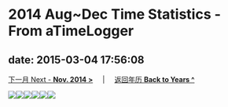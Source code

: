 # 2014 Aug~Dec Time Statistics -  From aTimeLogger

date: 2015-03-04 17:56:08
---
[下一月 Next - **Nov. 2014 >**](/lifelogs/2014/11/index.md) &nbsp; &nbsp; |  &nbsp; &nbsp; [返回年历 **Back to Years ^**](/lifelogs)
<div style="word-wrap: break-word; -webkit-nbsp-mode: space; -webkit-line-break: after-white-space;"><img width="px" height="px" src="http://7vzp68.com1.z0.glb.clouddn.com/2014%2F08~12%20Time%20Statistics%20-%20%20From%20aTimeLogger/time_stat_201408.jpg" /><img width="px" height="px" src="http://7vzp68.com1.z0.glb.clouddn.com/2014%2F08~12%20Time%20Statistics%20-%20%20From%20aTimeLogger/time_stat_201409.jpg" /><img width="px" height="px" src="http://7vzp68.com1.z0.glb.clouddn.com/2014%2F08~12%20Time%20Statistics%20-%20%20From%20aTimeLogger/time_stat_201410.jpg" /><img width="px" height="px" src="http://7vzp68.com1.z0.glb.clouddn.com/2014%2F08~12%20Time%20Statistics%20-%20%20From%20aTimeLogger/time_stat_201411part1.jpg" /><img width="px" height="px" src="http://7vzp68.com1.z0.glb.clouddn.com/2014%2F08~12%20Time%20Statistics%20-%20%20From%20aTimeLogger/time_stat_201411part2.jpg" /><img width="px" height="px" src="http://7vzp68.com1.z0.glb.clouddn.com/2014%2F08~12%20Time%20Statistics%20-%20%20From%20aTimeLogger/time_stat_201412.jpg" /><br/></div>
